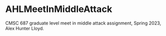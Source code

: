 # AHLMeetInMiddleAttack
CMSC 687 graduate level meet in middle attack assignment, Spring 2023, Alex Hunter Lloyd.
